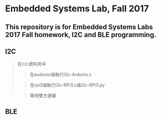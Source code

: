 Embedded Systems Lab, Fall 2017
===
This repository is for Embedded Systems Labs 2017 Fall homework, I2C and BLE programming.
---
I2C
---
>在`I2C`資料夾中
>>在auduino端執行i2c-Arduino.c

>>在rpi3端執行i2c-RPi3.c或i2c-RPi3.py

>>等待雙方連線

BLE
---
